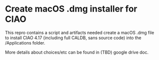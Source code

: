 # Create macOS .dmg installer for CIAO

This repro contains a script and artifacts needed create a macOS .dmg
file to install CIAO 4.17 (including full CALDB, sans source code) into
the /Applications folder.

More details about choices/etc can be found in (TBD) google drive doc.

